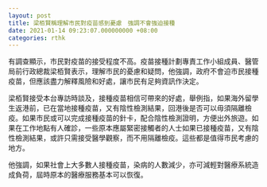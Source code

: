 ```yaml
---
layout: post
title: 梁栢賢稱理解市民對疫苗感到憂慮　強調不會強迫接種
date: 2021-01-14 09:23:07.000000000 +08:00
categories: rthk
---
```


有調查顯示，市民對疫苗的接受程度不高。疫苗接種計劃專責工作小組成員、醫管局前行政總裁梁栢賢表示，理解市民的憂慮和疑問，他強調，政府不會迫市民接種疫苗，但應該盡力解釋風險和好處，讓市民有足夠資訊作決定。

梁栢賢接受本台專訪時談及，接種疫苗相信可帶來的好處，舉例指，如果海外留學生返港前，已在當地接種疫苗，又有陰性檢測結果，回港後是否可以毋須隔離檢疫。如果市民或可以完成接種疫苗的針卡，配合陰性檢測證明，方便出外旅遊。如果在工作地點有人確診，一些原本應屬緊密接觸者的人士如果已接種疫苗，又有陰性檢測結果，或許只需接受醫學觀察，而不用隔離檢疫。這些都是值得市民考慮的地方。

他強調，如果社會上大多數人接種疫苗，染病的人數減少，亦可減輕對醫療系統造成負荷，屆時原本的醫療服務基本可以恢復。
